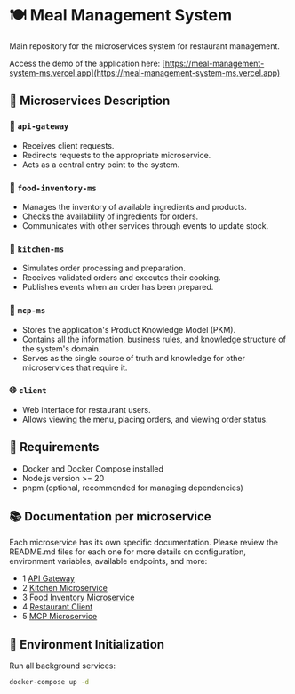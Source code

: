 # 🍽️ Meal Management System

Main repository for the microservices system for restaurant management.

Access the demo of the application here: [https://meal-management-system-ms.vercel.app](https://meal-management-system-ms.vercel.app)

## 🧩 Microservices Description

### 🔗 `api-gateway`

- Receives client requests.
- Redirects requests to the appropriate microservice.
- Acts as a central entry point to the system.

### 🍱 `food-inventory-ms`

- Manages the inventory of available ingredients and products.
- Checks the availability of ingredients for orders.
- Communicates with other services through events to update stock.

### 🍳 `kitchen-ms`

- Simulates order processing and preparation.
- Receives validated orders and executes their cooking.
- Publishes events when an order has been prepared.

### 🧠 `mcp-ms`

- Stores the application's Product Knowledge Model (PKM).
- Contains all the information, business rules, and knowledge structure of the system's domain.
- Serves as the single source of truth and knowledge for other microservices that require it.

### 🌐 `client`

- Web interface for restaurant users.
- Allows viewing the menu, placing orders, and viewing order status.

## 🧱 Requirements

- Docker and Docker Compose installed
- Node.js version >= 20
- pnpm (optional, recommended for managing dependencies)

## 📚 Documentation per microservice

Each microservice has its own specific documentation. Please review the README.md files for each one for more details on configuration, environment variables, available endpoints, and more:

- 1 [API Gateway](./api-gateway)
- 2 [Kitchen Microservice](./kitchen-ms)
- 3 [Food Inventory Microservice](./food-inventory-ms)
- 4 [Restaurant Client](./restaurant-client)
- 5 [MCP Microservice](./mcp-ms)

## 🚀 Environment Initialization

Run all background services:

```bash
docker-compose up -d
```
